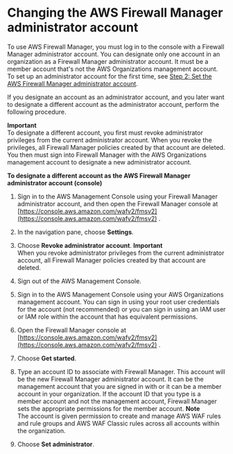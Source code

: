 # Changing the AWS Firewall Manager administrator account<a name="fms-change-administrator"></a>

To use AWS Firewall Manager, you must log in to the console with a Firewall Manager administrator account\. You can designate only one account in an organization as a Firewall Manager administrator account\. It must be a member account that's not the AWS Organizations management account\. To set up an administrator account for the first time, see [Step 2: Set the AWS Firewall Manager administrator account](enable-integration.md)\. 

If you designate an account as an administrator account, and you later want to designate a different account as the administrator account, perform the following procedure\. 

**Important**  
To designate a different account, you first must revoke administrator privileges from the current administrator account\. When you revoke the privileges, all Firewall Manager policies created by that account are deleted\. You then must sign into Firewall Manager with the AWS Organizations management account to designate a new administrator account\. <a name="fms-change-administrator-procedure"></a>

**To designate a different account as the AWS Firewall Manager administrator account \(console\)**

1. Sign in to the AWS Management Console using your Firewall Manager administrator account, and then open the Firewall Manager console at [https://console.aws.amazon.com/wafv2/fmsv2](https://console.aws.amazon.com/wafv2/fmsv2) \. 

1. In the navigation pane, choose **Settings**\.

1. Choose **Revoke administrator account**\.
**Important**  
When you revoke administrator privileges from the current administrator account, all Firewall Manager policies created by that account are deleted\.

1. Sign out of the AWS Management Console\.

1. Sign in to the AWS Management Console using your AWS Organizations management account\. You can sign in using your root user credentials for the account \(not recommended\) or you can sign in using an IAM user or IAM role within the account that has equivalent permissions\.

1. Open the Firewall Manager console at [https://console.aws.amazon.com/wafv2/fmsv2](https://console.aws.amazon.com/wafv2/fmsv2) \. 

1. Choose **Get started**\.

1. Type an account ID to associate with Firewall Manager\. This account will be the new Firewall Manager administrator account\. It can be the management account that you are signed in with or it can be a member account in your organization\. If the account ID that you type is a member account and not the management account, Firewall Manager sets the appropriate permissions for the member account\. 
**Note**  
The account is given permission to create and manage AWS WAF rules and rule groups and AWS WAF Classic rules across all accounts within the organization\.

1. Choose **Set administrator**\.